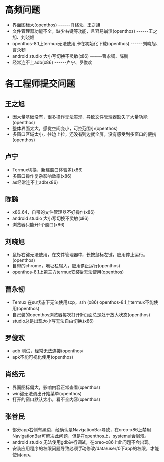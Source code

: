 # 高频问题
- 界面图标大(openthos) ------肖络元、王之旭
- 文件管理器功能不全，缺少右键等功能，且容易崩溃(openthos) ------王之旭、刘晓旭
- openthos-8.1上termux无法使用,卡在初始化下载(openthos) ------刘晓旭、曹永韧
- android studio 大小写切换不灵敏(x86) ------曹永韧、陈鹏
- 经常连不上adb(x86) ------卢宁、罗俊欢

# 各工程师提交问题
## 王之旭
- 因大量基础没有，很多操作无法实现，导致文件管理器缺失了大量功能(openthos)
- 整体界面太大，感觉空间变小，可控范围小(openthos)
- 多窗口区域太小，往边上拉，还没有到边就全屏，没有感受到多窗口的便携(openthos)

## 卢宁
- Termux切换、新建窗口体验差(x86)
- 多窗口操作复杂影响效率(x86)
- as经常连不上adb(x86)

## 陈鹏
- x86_64，自带的文件管理器不好操作(x86)
- android studio 大小写切换不灵敏(x86)
- 浏览器只能开1个窗口(x86)

## 刘晓旭
- 鼠标右键无法使用，在文件管理器中，长按鼠标左键，应用停止运行。(openthos)
- 自带的chrome，地址栏输入，应用停止运行(openthos)
- openthos-8.1上第三方termux安装后无法使用(openthos)

## 曹永韧
- Temux 在su状态下无法使用scp，ssh  (x86)  openthos-8.1上termux不能使用(openthos)
- 自己装的openthos浏览器每次打开新页面总是处于放大状态(openthos)
- studio总是出现大小写无法自由切换.(x86)

## 罗俊欢
- adb 测试，经常无法连接(openthos)
- apk不能可视化使用(openthos)

## 肖络元
- 界面图标偏大，影响内容正常查看(openthos)
- win键无法调出开始菜单(openthos)
- 打开的窗口默认太小，看不全内容(openthos)

## 张善民
- 部分app右侧有黑边，经确认是NavigationBar导致，在oreo-x86上禁用NavigationBar可解决此问题，但是在openthos上，systemui会崩溃。
- android studio 无法使用gdb进行调试，在oreo-x86上此问题不会出现。
- 安装应用程序的权限问题导致必须手动修改/data/user/0下app的权限，才能使用app。
